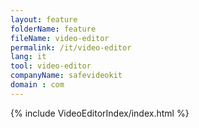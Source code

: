```yaml
---
layout: feature
folderName: feature
fileName: video-editor
permalink: /it/video-editor
lang: it
tool: video-editor
companyName: safevideokit
domain : com
---
```


{% include VideoEditorIndex/index.html %}

   